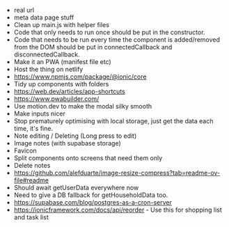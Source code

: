 -   real url
-   meta data page stuff
-   Clean up main.js with helper files
-   Code that only needs to run once should be put in the constructor.
-   Code that needs to be run every time the component is added/removed from the DOM should be put in connectedCallback and disconnectedCallback.
-   Make it an PWA (manifest file etc)
-   Host the thing on netlify
-   https://www.npmjs.com/package/@ionic/core
-   Tidy up components with folders
-   https://web.dev/articles/app-shortcuts
-   https://www.pwabuilder.com/
-   Use motion.dev to make the modal silky smooth
-   Make inputs nicer
-   Stop prematurely optimising with local storage, just get the data each time, it's fine.
-   Note editing / Deleting (Long press to edit)
-   Image notes (with supabase storage)
-   Favicon
-   Split components onto screens that need them only
-   Delete notes
-   https://github.com/alefduarte/image-resize-compress?tab=readme-ov-file#readme
-   Should await getUserData everywhere now
-   Need to give a DB fallback for getHouseholdData too.
-   https://supabase.com/blog/postgres-as-a-cron-server
-   https://ionicframework.com/docs/api/reorder - Use this for shopping list and task list
